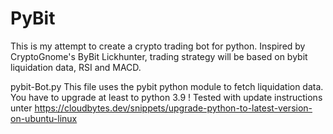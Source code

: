 # PyBit
This is my attempt to create a crypto trading bot for python.
Inspired by CryptoGnome's ByBit Lickhunter, trading strategy will be based on bybit liquidation data, RSI and MACD.

pybit-Bot.py
This file uses the pybit python module to fetch liquidation data. You have to upgrade at least to python 3.9 !
Tested with update instructions unter https://cloudbytes.dev/snippets/upgrade-python-to-latest-version-on-ubuntu-linux
